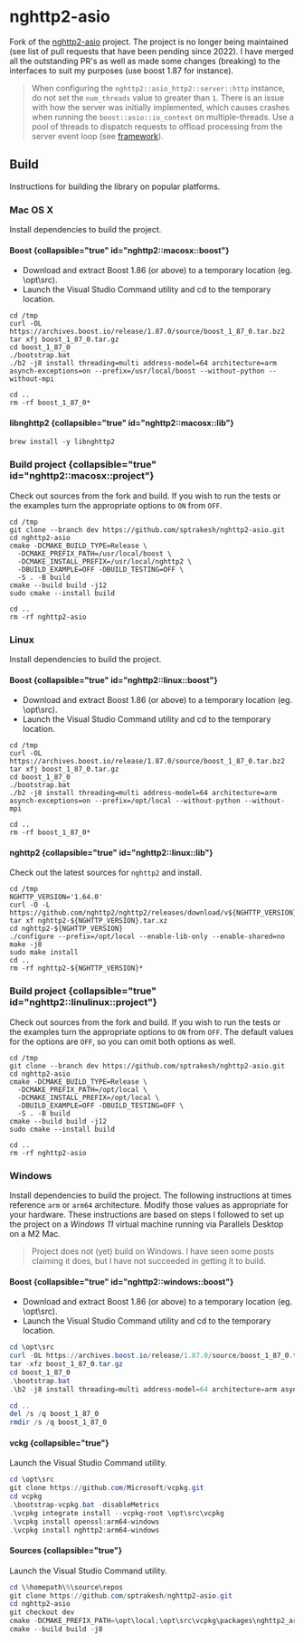 # nghttp2-asio

Fork of the [nghttp2-asio](https://github.com/nghttp2/nghttp2-asio) project.  The project is
no longer being maintained (see list of pull requests that have been pending since 2022).  I
have merged all the outstanding PR's as well as made some changes (breaking) to the interfaces
to suit my purposes (use boost 1.87 for instance).

> When configuring the `nghttp2::asio_http2::server::http` instance, do not set the
> `num_threads` value to greater than `1`.  There is an issue with how the server was
> initially implemented, which causes crashes when running the `boost::asio::io_context`
> on multiple-threads.  Use a pool of threads to dispatch requests to offload processing
> from the server event loop (see [framework](nghttp2-framework.md)).

## Build
Instructions for building the library on popular platforms.

### Mac OS X
Install dependencies to build the project.

#### Boost {collapsible="true" id="nghttp2::macosx::boost"}
* Download and extract Boost 1.86 (or above) to a temporary location (eg. \opt\src).
* Launch the Visual Studio Command utility and cd to the temporary location.

```shell
cd /tmp
curl -OL https://archives.boost.io/release/1.87.0/source/boost_1_87_0.tar.bz2
tar xfj boost_1_87_0.tar.gz
cd boost_1_87_0
./bootstrap.bat
./b2 -j8 install threading=multi address-model=64 architecture=arm asynch-exceptions=on --prefix=/usr/local/boost --without-python --without-mpi

cd ..
rm -rf boost_1_87_0*
```

#### libnghttp2 {collapsible="true" id="nghttp2::macosx::lib"}
```shell
brew install -y libnghttp2
```

### Build project {collapsible="true" id="nghttp2::macosx::project"}
Check out sources from the fork and build.  If you wish to run the tests or the examples
turn the appropriate options to `ON` from `OFF`.

```Shell
cd /tmp
git clone --branch dev https://github.com/sptrakesh/nghttp2-asio.git
cd nghttp2-asio
cmake -DCMAKE_BUILD_TYPE=Release \
  -DCMAKE_PREFIX_PATH=/usr/local/boost \
  -DCMAKE_INSTALL_PREFIX=/usr/local/nghttp2 \
  -DBUILD_EXAMPLE=OFF -DBUILD_TESTING=OFF \
  -S . -B build
cmake --build build -j12
sudo cmake --install build

cd ..
rm -rf nghttp2-asio
```

### Linux
Install dependencies to build the project.

#### Boost {collapsible="true" id="nghttp2::linux::boost"}
* Download and extract Boost 1.86 (or above) to a temporary location (eg. \opt\src).
* Launch the Visual Studio Command utility and cd to the temporary location.

```shell
cd /tmp
curl -OL https://archives.boost.io/release/1.87.0/source/boost_1_87_0.tar.bz2
tar xfj boost_1_87_0.tar.gz
cd boost_1_87_0
./bootstrap.bat
./b2 -j8 install threading=multi address-model=64 architecture=arm asynch-exceptions=on --prefix=/opt/local --without-python --without-mpi

cd ..
rm -rf boost_1_87_0*
```

#### nghttp2 {collapsible="true" id="nghttp2::linux::lib"}
Check out the latest sources for `nghttp2` and install.

```shell
cd /tmp
NGHTTP_VERSION='1.64.0'
curl -O -L https://github.com/nghttp2/nghttp2/releases/download/v${NGHTTP_VERSION}/nghttp2-${NGHTTP_VERSION}.tar.xz
tar xf nghttp2-${NGHTTP_VERSION}.tar.xz
cd nghttp2-${NGHTTP_VERSION}
./configure --prefix=/opt/local --enable-lib-only --enable-shared=no
make -j8
sudo make install
cd ..
rm -rf nghttp2-${NGHTTP_VERSION}*
```

### Build project {collapsible="true" id="nghttp2::linulinux::project"}
Check out sources from the fork and build.  If you wish to run the tests or the examples
turn the appropriate options to `ON` from `OFF`.  The default values for the options
are `OFF`, so you can omit both options as well.

```Shell
cd /tmp
git clone --branch dev https://github.com/sptrakesh/nghttp2-asio.git
cd nghttp2-asio
cmake -DCMAKE_BUILD_TYPE=Release \
  -DCMAKE_PREFIX_PATH=/opt/local \
  -DCMAKE_INSTALL_PREFIX=/opt/local \
  -DBUILD_EXAMPLE=OFF -DBUILD_TESTING=OFF \
  -S . -B build
cmake --build build -j12
sudo cmake --install build

cd ..
rm -rf nghttp2-asio
```

### Windows
Install dependencies to build the project. The following instructions at times reference `arm` or 
`arm64` architecture. Modify those values as appropriate for your hardware. These instructions
are based on steps I followed to set up the project on a *Windows 11* virtual machine running
via Parallels Desktop on a M2 Mac.

> Project does not (yet) build on Windows. I have seen some posts claiming it does, but I have
> not succeeded in getting it to build.

#### Boost {collapsible="true" id="nghttp2::windows::boost"}
* Download and extract Boost 1.86 (or above) to a temporary location (eg. \opt\src).
* Launch the Visual Studio Command utility and cd to the temporary location.

```powershell
cd \opt\src
curl -OL https://archives.boost.io/release/1.87.0/source/boost_1_87_0.tar.bz2
tar -xfz boost_1_87_0.tar.gz
cd boost_1_87_0
.\bootstrap.bat
.\b2 -j8 install threading=multi address-model=64 architecture=arm asynch-exceptions=on --prefix=\opt\local --without-python --without-mpi

cd ..
del /s /q boost_1_87_0
rmdir /s /q boost_1_87_0
```

#### vckg {collapsible="true"}
Launch the Visual Studio Command utility.

```powershell
cd \opt\src
git clone https://github.com/Microsoft/vcpkg.git
cd vcpkg
.\bootstrap-vcpkg.bat -disableMetrics
.\vcpkg integrate install --vcpkg-root \opt\src\vcpkg
.\vcpkg install openssl:arm64-windows
.\vcpkg install nghttp2:arm64-windows
```

#### Sources {collapsible="true"}
Launch the Visual Studio Command utility.

```powershell
cd \%homepath\%\source\repos
git clone https://github.com/sptrakesh/nghttp2-asio.git
cd nghttp2-asio
git checkout dev
cmake -DCMAKE_PREFIX_PATH=\opt\local;\opt\src\vcpkg\packages\nghttp2_arm64-windows;\opt\src\vcpkg\packages\openssl_arm64-windows -DBUILD_EXAMPLE=ON -DBUILD_TESTING=ON -DBOOST_STATIC_LIBS=OFF -S . -B build
cmake --build build -j8
```
